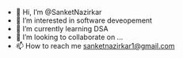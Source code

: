 - 👋 Hi, I’m @SanketNazirkar
- 👀 I’m interested in software deveopement
- 🌱 I’m currently learning DSA
- 💞️ I’m looking to collaborate on ...
- 📫 How to reach me sanketnazirkar1@gmail.com

<!---
SanketNazirkar/SanketNazirkar is a ✨ special ✨ repository because its `README.md` (this file) appears on your GitHub profile.
You can click the Preview link to take a look at your changes.
--->
